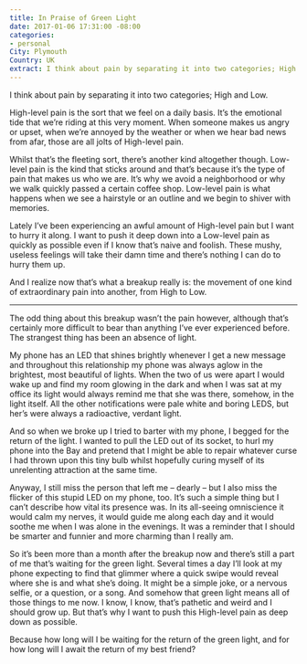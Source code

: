```yaml
---
title: In Praise of Green Light
date: 2017-01-06 17:31:00 -08:00
categories:
- personal
City: Plymouth
Country: UK
extract: I think about pain by separating it into two categories; High and Low.
---
```


I think about pain by separating it into two categories; High and Low. 

High-level pain is the sort that we feel on a daily basis. It’s the emotional tide that we’re riding at this very moment. When someone makes us angry or upset, when we’re annoyed by the weather or when we hear bad news from afar, those are all jolts of High-level pain. 

Whilst that’s the fleeting sort, there’s another kind altogether though. Low-level pain is the kind that sticks around and that’s because it’s the type of pain that makes us who we are. It’s why we avoid a neighborhood or why we walk quickly passed a certain coffee shop. Low-level pain is what happens when we see a hairstyle or an outline and we begin to shiver with memories.

Lately I’ve been experiencing an awful amount of High-level pain but I want to hurry it along. I want to push it deep down into a Low-level pain as quickly as possible even if I know that’s naive and foolish. These mushy, useless feelings will take their damn time and there’s nothing I can do to hurry them up.

And I realize now that’s what a breakup really is: the movement of one kind of extraordinary pain into another, from High to Low.

***

The odd thing about this breakup wasn’t the pain however, although that’s certainly more difficult to bear than anything I’ve ever experienced before. The strangest thing has been an absence of light.

My phone has an LED that shines brightly whenever I get a new message and throughout this relationship my phone was always aglow in the brightest, most beautiful of lights. When the two of us were apart I would wake up and find my room glowing in the dark and when I was sat at my office its light would always remind me that she was there, somehow, in the light itself. All the other notifications were pale white and boring LEDS, but her’s were always a radioactive, verdant light.

And so when we broke up I tried to barter with my phone, I begged for the return of the light. I wanted to pull the LED out of its socket, to hurl my phone into the Bay and pretend that I might be able to repair whatever curse I had thrown upon this tiny bulb whilst hopefully curing myself of its unrelenting attraction at the same time.

Anyway, I still miss the person that left me – dearly – but I also miss the flicker of this stupid LED on my phone, too. It’s such a simple thing but I can’t describe how vital its presence was. In its all-seeing omniscience it would calm my nerves, it would guide me along each day and it would soothe me when I was alone in the evenings. It was a reminder that I should be smarter and funnier and more charming than I really am.

So it’s been more than a month after the breakup now and there’s still a part of me that’s waiting for the green light. Several times a day I’ll look at my phone expecting to find that glimmer where a quick swipe would reveal where she is and what she’s doing. It might be a simple joke, or a nervous selfie, or a question, or a song. And somehow that green light means all of those things to me now. I know, I know, that’s pathetic and weird and I should grow up. But that’s why I want to push this High-level pain as deep down as possible.

Because how long will I be waiting for the return of the green light, and for how long will I await the return of my best friend?